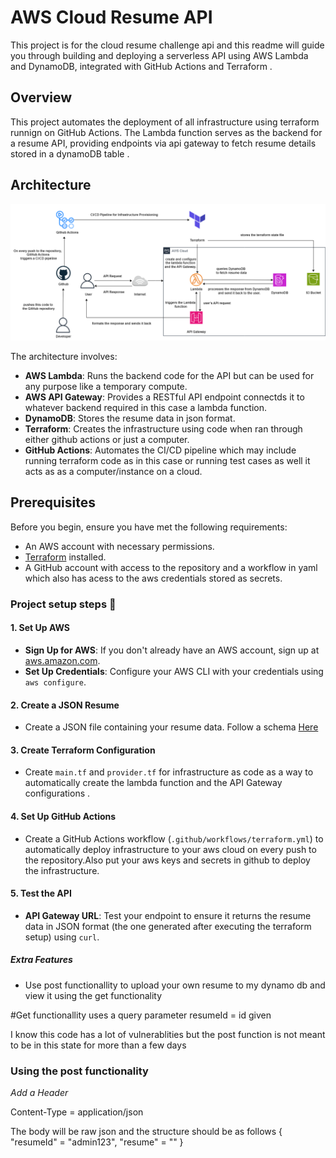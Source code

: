 # AWS Cloud Resume API

This project is for the cloud resume challenge api and this readme  will guide you through building and deploying a serverless API using AWS Lambda and DynamoDB, integrated with GitHub Actions and Terraform .


## Overview

This project automates the deployment of all infrastructure using terraform runnign on GitHub Actions. The Lambda function serves as the backend for a resume API, providing endpoints via api gateway to fetch resume details stored in a dynamoDB table .

## Architecture

![Architecture Diagram](./diagram.png)

The architecture involves:

- **AWS Lambda**: Runs the backend code for the API but can be used for any purpose like a temporary compute.
- **AWS API Gateway**: Provides a RESTful API endpoint connectds it to whatever backend required in this case a lambda function.
- **DynamoDB**: Stores the resume data in json format.
- **Terraform**: Creates the infrastructure using code when ran through either github actions or just a computer.
- **GitHub Actions**: Automates the CI/CD pipeline which may include running terraform code as in this case or running test cases as well it acts as as a computer/instance on a cloud.

## Prerequisites

Before you begin, ensure you have met the following requirements:

- An AWS account with necessary permissions.
- [Terraform](https://www.terraform.io/downloads.html) installed.
- A GitHub account with access to the repository and a workflow in yaml which also has acess to the aws credentials stored as secrets.


### Project setup steps 🚀

#### 1. Set Up AWS

- **Sign Up for AWS**: If you don't already have an AWS account, sign up at [aws.amazon.com](https://aws.amazon.com/).
- **Set Up Credentials**: Configure your AWS CLI with your credentials using `aws configure`.

#### 2. Create a JSON Resume

- Create a JSON file containing your resume data. Follow a schema [Here](https://jsonresume.org/schema)

#### 3. Create Terraform Configuration

- Create `main.tf` and `provider.tf` for infrastructure as code as a way to automatically create the lambda function and the API Gateway configurations .

#### 4. Set Up GitHub Actions

- Create a GitHub Actions workflow (`.github/workflows/terraform.yml`) to automatically deploy infrastructure to your aws cloud on every push to the repository.Also put your aws keys and secrets in github to deploy the infrastructure.

#### 5. Test the API

- **API Gateway URL**: Test your endpoint to ensure it returns the resume data in JSON format (the one generated after executing the terraform setup) using `curl`.

##### Extra Features 

- Use post functionallity to upload your own resume to my dynamo db and view it using the get functionality 

#Get functionallity uses a query parameter
resumeId = id given 

I know this code has a lot of vulnerablities but the post function is not meant to be in this state for more than a few days 

### Using the post functionality 

_Add a Header_ 

Content-Type = application/json

The body will be raw json and the structure should be as follows 
{
    "resumeId" = "admin123",
    "resume" = ""
}